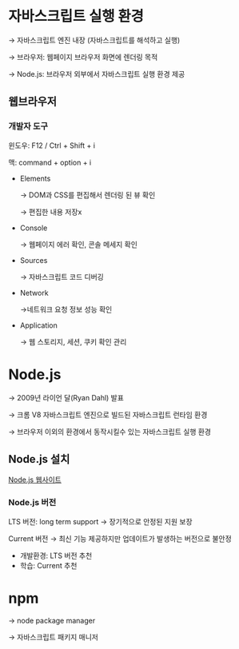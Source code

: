 # 자바스크립트 실행 환경

→ 자바스크립트 엔진 내장 (자바스크립트를 해석하고 실행)

→ 브라우저: 웹페이지 브라우저 화면에 렌더링 목적

→ Node.js: 브라우저 외부에서 자바스크립트 실행 환경 제공



## 웹브라우저

### 개발자 도구

윈도우: F12 / Ctrl + Shift + i

맥: command + option + i

- Elements

  → DOM과 CSS를 편집해서 렌더링 된 뷰 확인

  → 편집한 내용 저장x

- Console

  → 웹페이지 에러 확인, 콘솔 메세지 확인

- Sources

  → 자바스크립트 코드 디버깅

- Network

  →네트워크 요청 정보 성능 확인

- Application

  → 웹 스토리지, 세션, 쿠키 확인 관리



# Node.js

→ 2009년 라이언 달(Ryan Dahl) 발표

→ 크롬 V8 자바스크립트 엔진으로 빌드된 자바스크립트 런타임 환경

→ 브라우저 이외의 환경에서 동작시킬수 있는 자바스크립트 실행 환경



## Node.js 설치

[Node.js 웹사이트](https://nodejs.org/en/)

### Node.js 버전

LTS 버전: long term support → 장기적으로 안정된 지원 보장

Current 버전 → 최신 기능 제공하지만 업데이트가 발생하는 버전으로 불안정

* 개발환경: LTS 버전 추천 
* 학습: Current 추천

# npm

→ node package manager

→ 자바스크립트 패키지 매니저
